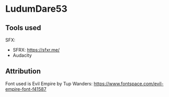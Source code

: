 # LudumDare53

## Tools used
SFX:
- SFRX: https://sfxr.me/
- Audacity

## Attribution
Font used is Evil Empire by Tup Wanders: https://www.fontspace.com/evil-empire-font-f41587
